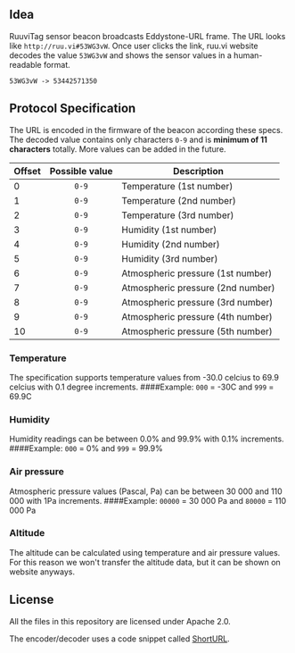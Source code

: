 ## Idea

RuuviTag sensor beacon broadcasts Eddystone-URL frame. The URL looks like `http://ruu.vi#53WG3vW`. Once user clicks the link, ruu.vi website decodes the value `53WG3vW` and shows the sensor values in a human-readable format.

`53WG3vW -> 53442571350`

## Protocol Specification

The URL is encoded in the firmware of the beacon according these specs. The decoded value contains only characters `0-9` and is **minimum of 11 characters** totally. More values can be added in the future.

Offset | Possible value | Description
-----|:-----:|-----------
 0 | `0-9` | Temperature (1st number)
 1 | `0-9` | Temperature (2nd number)
 2 | `0-9` | Temperature (3rd number)
 3 | `0-9` | Humidity (1st number)
 4 | `0-9` | Humidity (2nd number)
 5 | `0-9` | Humidity (3rd number) 
 6 | `0-9` | Atmospheric pressure (1st number)
 7 | `0-9` | Atmospheric pressure (2nd number)
 8 | `0-9` | Atmospheric pressure (3rd number)
 9 | `0-9` | Atmospheric pressure (4th number)
10 | `0-9` | Atmospheric pressure (5th number)

### Temperature
The specification supports temperature values from -30.0 celcius to 69.9 celcius with 0.1 degree increments.
####Example: `000` = -30C and `999` = 69.9C

### Humidity
Humidity readings can be between 0.0% and 99.9% with 0.1% increments.
####Example: `000` = 0% and `999` = 99.9%

### Air pressure
Atmospheric pressure values (Pascal, Pa) can be between 30 000 and 110 000 with 1Pa increments.
####Example: `00000` = 30 000 Pa and `80000` = 110 000 Pa

### Altitude

The altitude can be calculated using temperature and air pressure values. For this reason we won't transfer the altitude data, but it can be shown on website anyways.

## License

All the files in this repository are licensed under Apache 2.0.

The encoder/decoder uses a code snippet called [ShortURL](https://github.com/delight-im/ShortURL).
